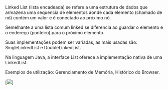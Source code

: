 
Linked List (lista encadeada) se refere a uma estrutura de dados que armazena uma sequencia de elementos aonde cada elemento (chamado de nó) contém um valor e é conectado ao próximo nó. 

Semelhante a uma lista comum linked se diferencia ao guardar o elemento e o endereço (ponteiro) para o próximo elemento. 

Suas implementações podem ser variadas, as mais usadas são: SingleLinkedList e DoubleLinkedList.

Na linguagem Java, a interface List oferece a implementação nativa de uma LinkedList.

Exemplos de utilização: Gerenciamento de Memória, Histórico do Browser.

[![](https://media.geeksforgeeks.org/wp-content/uploads/20220816144425/LLdrawio.png)]